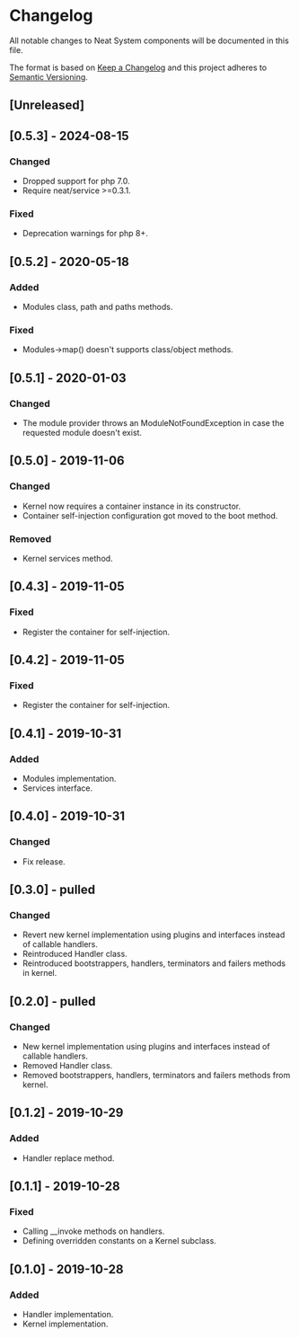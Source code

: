 # Changelog
All notable changes to Neat System components will be documented in this file.

The format is based on [Keep a Changelog](https://keepachangelog.com/en/1.0.0/)
and this project adheres to [Semantic Versioning](https://semver.org/spec/v2.0.0.html).

## [Unreleased]

## [0.5.3] - 2024-08-15
### Changed
- Dropped support for php 7.0.
- Require neat/service >=0.3.1.
### Fixed
- Deprecation warnings for php 8+.

## [0.5.2] - 2020-05-18
### Added
- Modules class, path and paths methods.
### Fixed
- Modules->map() doesn't supports class/object methods.

## [0.5.1] - 2020-01-03
### Changed
- The module provider throws an ModuleNotFoundException in case the requested module doesn't exist.

## [0.5.0] - 2019-11-06
### Changed
- Kernel now requires a container instance in its constructor.
- Container self-injection configuration got moved to the boot method.

### Removed
- Kernel services method.

## [0.4.3] - 2019-11-05
### Fixed
- Register the container for self-injection.

## [0.4.2] - 2019-11-05
### Fixed
- Register the container for self-injection.

## [0.4.1] - 2019-10-31
### Added
- Modules implementation.
- Services interface.

## [0.4.0] - 2019-10-31
### Changed
- Fix release.

## [0.3.0] - pulled
### Changed
- Revert new kernel implementation using plugins and interfaces instead of callable handlers.
- Reintroduced Handler class.
- Reintroduced bootstrappers, handlers, terminators and failers methods in kernel.

## [0.2.0] - pulled
### Changed
- New kernel implementation using plugins and interfaces instead of callable handlers.
- Removed Handler class.
- Removed bootstrappers, handlers, terminators and failers methods from kernel.

## [0.1.2] - 2019-10-29
### Added
- Handler replace method.

## [0.1.1] - 2019-10-28
### Fixed
- Calling __invoke methods on handlers.
- Defining overridden constants on a Kernel subclass.

## [0.1.0] - 2019-10-28
### Added
- Handler implementation.
- Kernel implementation.
